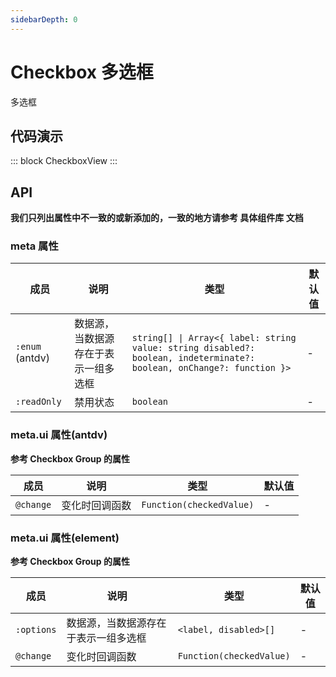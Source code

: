 ```yaml
---
sidebarDepth: 0
---
```


# Checkbox 多选框

多选框

## 代码演示

::: block
CheckboxView
:::

## API

**我们只列出属性中不一致的或新添加的，一致的地方请参考 具体组件库 文档**

### meta 属性

| 成员            | 说明                                 | 类型                                                                                                                  | 默认值 |
| --------------- | ------------------------------------ | --------------------------------------------------------------------------------------------------------------------- | ------ |
| `:enum` (antdv) | 数据源，当数据源存在于表示一组多选框 | `string[] \| Array<{ label: string value: string disabled?: boolean, indeterminate?: boolean, onChange?: function }>` | -      |
| `:readOnly`     | 禁用状态                             | `boolean`                                                                                                             | -      |

### meta.ui 属性(antdv)

**参考 Checkbox Group 的属性**

| 成员      | 说明           | 类型                     | 默认值 |
| --------- | -------------- | ------------------------ | ------ |
| `@change` | 变化时回调函数 | `Function(checkedValue)` | -      |

### meta.ui 属性(element)

**参考 Checkbox Group 的属性**

| 成员       | 说明                                 | 类型                     | 默认值 |
| ---------- | ------------------------------------ | ------------------------ | ------ |
| `:options` | 数据源，当数据源存在于表示一组多选框 | `<label, disabled>[]`    | -      |
| `@change`  | 变化时回调函数                       | `Function(checkedValue)` | -      |
